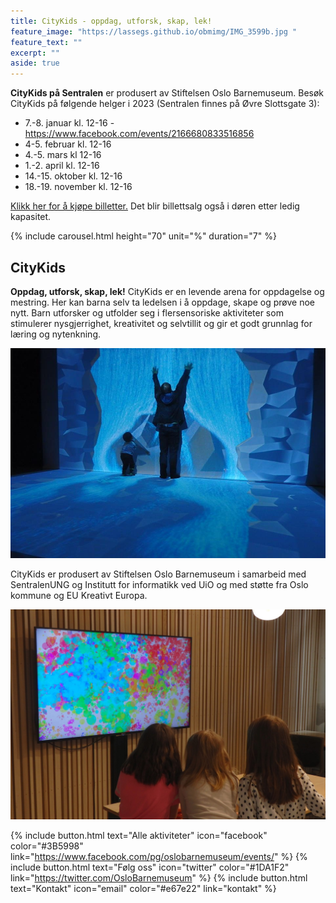 ```yaml
---
title: CityKids - oppdag, utforsk, skap, lek!
feature_image: "https://lassegs.github.io/obmimg/IMG_3599b.jpg "
feature_text: ""
excerpt: ""
aside: true
---
```

**CityKids på Sentralen** er produsert av Stiftelsen Oslo Barnemuseum. Besøk CityKids på følgende helger i 2023 (Sentralen finnes på Øvre Slottsgate 3):

* 7.-8. januar kl. 12-16 - <https://www.facebook.com/events/2166680833516856>
* 4-5. februar kl. 12-16 
* 4.-5. mars kl 12-16  [](https://www.facebook.com/events/318894086880265/)
* 1.-2. april kl. 12-16 [](https://www.facebook.com/events/739786537405705)
* 14.-15. oktober kl. 12-16 [](https://www.facebook.com/events/3317286941828325/3317286955161657)
* 18.-19. november kl. 12-16 [](https://www.facebook.com/events/860961128236599/860961134903265)

[Klikk her for å kjøpe billetter.](https://tix.no/nb/sentralen/buyingflow/tickets/15902) Det blir billettsalg også i døren etter ledig kapasitet.

{% include carousel.html height="70" unit="%" duration="7" %}

## CityKids

**Oppdag, utforsk, skap, lek!** CityKids er en levende arena for oppdagelse og mestring. Her kan barna selv ta ledelsen i å oppdage, skape og prøve noe nytt. Barn utforsker og utfolder seg i flersensoriske aktiviteter som stimulerer nysgjerrighet, kreativitet og selvtillit og gir et godt grunnlag for læring og nytenkning.

![Virtual reality fossefall](https://raw.githubusercontent.com/lassegs/obmimg/master/waterfall.jpg)

CityKids er produsert av Stiftelsen Oslo Barnemuseum i samarbeid med SentralenUNG og Institutt for informatikk ved UiO og med støtte fra Oslo kommune og EU Kreativt Europa.

![Videoinstallasjon](https://raw.githubusercontent.com/lassegs/obmimg/master/P4080058.jpg)

{% include button.html text="Alle aktiviteter" icon="facebook" color="#3B5998" link="https://www.facebook.com/pg/oslobarnemuseum/events/" %} {% include button.html text="Følg oss" icon="twitter" color="#1DA1F2" link="https://twitter.com/OsloBarnemuseum" %} {% include button.html text="Kontakt" icon="email" color="#e67e22" link="kontakt" %}
